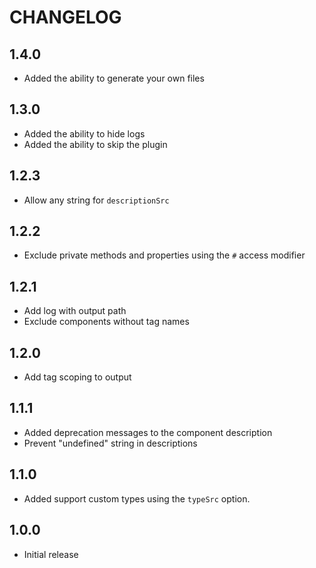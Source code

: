# CHANGELOG

## 1.4.0

- Added the ability to generate your own files

## 1.3.0

- Added the ability to hide logs
- Added the ability to skip the plugin

## 1.2.3

- Allow any string for `descriptionSrc`

## 1.2.2

- Exclude private methods and properties using the `#` access modifier

## 1.2.1

- Add log with output path
- Exclude components without tag names

## 1.2.0

- Add tag scoping to output

## 1.1.1

- Added deprecation messages to the component description
- Prevent "undefined" string in descriptions

## 1.1.0

- Added support custom types using the `typeSrc` option.

## 1.0.0

- Initial release
